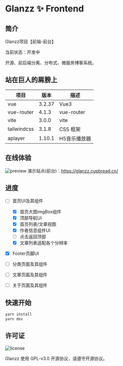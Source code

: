 # Glanzz ✨ Frontend


## 简介
Glanzz项目【前端-前台】

当前状态：开发中

开源、前后端分离、分布式、微服务博客系统。


## 站在巨人的肩膀上
|    项目    |    版本    |    描述    |
| ---------- | ---------- | ---------- |
|vue|3.2.37|Vue3|
|vue-router|4.1.3|vue-router|
|vite|3.0.0|vite|
|tailwindcss|3.1.8|CSS 框架|
|aplayer|1.10.1|H5音乐播放器|


## 在线体验
![preview](http://tva1.sinaimg.cn/large/005I8CXily1h54jaz16iwj30sg1d1jz1.jpg)
演示站点(前台)：https://glanzz.cupbread.cn/

## 进度
- [ ] 首页UI及其组件
	- [x] 首页大图imgBox组件
	- [x] 顶部导航UI
	- [x] 首页列表/文章视图
	- [x] 作者信息组件UI
	- [ ] 点击返回顶部
	- [x] 文章列表适配各个分辨率
- [x] Footer页脚UI
- [ ] 分类页面及其组件
- [ ] 文章页面及其组件
- [ ] 关于页面及其组件


## 快速开始
```bash
yarn install
yarn dev
```


## 许可证
![license](https://img.shields.io/github/license/halo-dev/halo.svg?style=flat-square)

Glanzz 使用 GPL-v3.0 开源协议，请遵守开源协议。